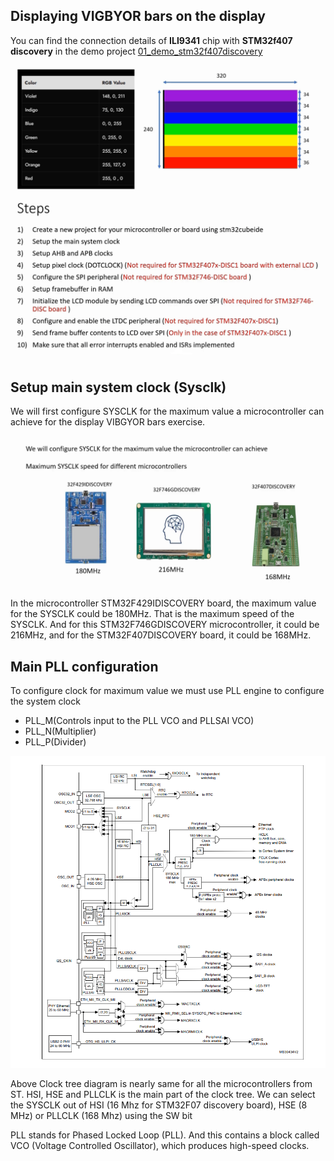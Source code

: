 ## Displaying VIGBYOR bars on the display
      
			
You can find the connection details of **ILI9341** chip with **STM32f407 discovery** in the demo project [01_demo_stm32f407discovery](https://github.com/noargs/ARM-cortex-m4-stm32-ltdc-lcd-tft-lvgl/tree/main/01_demo_stm32f407discovery)
           
					 
<img src="images/vibgyor_bars.png" alt="Vibgyor bars" title="Vibgyor bars">		  
              
          
												
<img src="images/steps.png" alt="Steps involved in developing the project" title="Steps involved in developing the project">	       
     
		 
## Setup main system clock (Sysclk)		  
      
We will first configure SYSCLK for the maximum value a microcontroller can achieve for the display VIBGYOR bars exercise.     
        
<img src="images/sysclk_3boards.png" alt="Sysclk / PLL clock of different MCUs" title="Sysclk / PLL clock of different MCUs">	      
        
        
In the microcontroller STM32F429IDISCOVERY board, the maximum value for the SYSCLK could be 180MHz. That is the maximum speed of the SYSCLK.  And for this STM32F746GDISCOVERY microcontroller, it could be 216MHz, and for the STM32F407DISCOVERY board, it could be 168MHz.			
                
								
## Main PLL configuration								
           
To configure clock for maximum value we must use PLL engine to configure the system clock   
     
- PLL_M(Controls input to the PLL VCO and PLLSAI VCO) 
- PLL_N(Multiplier)
- PLL_P(Divider) 		 					 
        
<img src="images/clock_tree.png" alt="Clock Tree Diagram" title="Clock Tree Diagram">	   
       
			  				
Above Clock tree diagram is nearly same for all the microcontrollers from ST. HSI, HSE and PLLCLK is the main part of the clock tree. We can select the SYSCLK out of HSI (16 Mhz for STM32F07 discovery board), HSE (8 MHz) or PLLCLK (168 Mhz) using the SW bit   
        
				
PLL stands for Phased Locked Loop (PLL). And this contains a block called VCO (Voltage Controlled Oscillator), which produces high-speed clocks. 				
        						
				